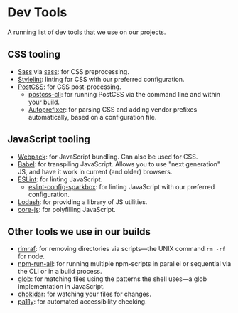 # Dev Tools
A running list of dev tools that we use on our projects.

## CSS tooling
* [Sass](https://sass-lang.com/) via [sass](https://www.npmjs.com/package/sass): for CSS preprocessing.
* [Stylelint](https://www.npmjs.com/package/@sparkbox/stylelint-config-sparkbox): linting for CSS with our preferred configuration.
* [PostCSS](https://github.com/postcss/postcss): for CSS post-processing.
  * [postcss-cli](https://github.com/postcss/postcss-cli): for running PostCSS via the command line and within your build.
  * [Autoprefixer](https://github.com/postcss/autoprefixer): for parsing CSS and adding vendor prefixes automatically, based on a configuration file.

## JavaScript tooling
* [Webpack](https://webpack.js.org/): for JavaScript bundling. Can also be used for CSS.
* [Babel](https://babeljs.io/): for transpiling JavaScript. Allows you to use "next generation" JS, and have it work in current (and older) browsers.
* [ESLint](https://eslint.org/): for linting JavaScript.
  * [eslint-config-sparkbox](https://github.com/sparkbox/eslint-config-sparkbox): for linting JavaScript with our preferred configuration.
* [Lodash](https://lodash.com/): for providing a library of JS utilities.
* [core-js](https://github.com/zloirock/core-js): for polyfilling JavaScript.

## Other tools we use in our builds
* [rimraf](https://github.com/isaacs/rimraf): for removing directories via scripts—the UNIX command `rm -rf` for node.
* [npm-run-all](https://github.com/mysticatea/npm-run-all): for running multiple npm-scripts in parallel or sequential via the CLI or in a build process.
* [glob](https://github.com/isaacs/node-glob): for matching files using the patterns the shell uses—a glob implementation in JavaScript.
* [chokidar](https://github.com/paulmillr/chokidar): for watching your files for changes.
* [pa11y](https://github.com/pa11y/pa11y): for automated accessibility checking.
